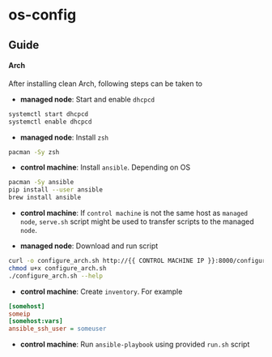 # os-config

## Guide
#### Arch
After installing clean Arch, following steps can be taken to

- **managed node**: Start and enable `dhcpcd`
``` sh
systemctl start dhcpcd
systemctl enable dhcpcd
```

- **managed node**: Install `zsh`
``` sh
pacman -Sy zsh
```

- **control machine**: Install `ansible`. Depending on OS
``` sh
pacman -Sy ansible
pip install --user ansible
brew install ansible
```

- **control machine**: If `control machine` is not the same host as `managed node`,
`serve.sh` script might be used to transfer scripts to the managed `node`.

- **managed node**: Download and run script
``` sh
curl -o configure_arch.sh http://{{ CONTROL MACHINE IP }}:8000/configure_arch.sh
chmod u+x configure_arch.sh
./configure_arch.sh --help
```

- **control machine**: Create `inventory`. For example
``` ini
[somehost]
someip
[somehost:vars]
ansible_ssh_user = someuser
```

- **control machine**: Run `ansible-playbook` using provided `run.sh` script

